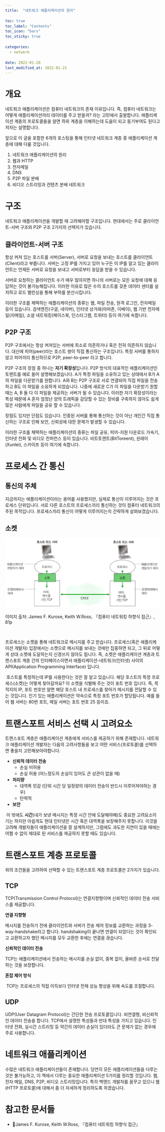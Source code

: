```yaml
---
title:  "네트워크 애플리케이션의 원리"

toc: true
toc_label: "Contents"
toc_icon: "bars"
toc_sticky: true

categories:
  - network

date: 2022-01-20
last_modified_at: 2022-01-21
---
```


# 개요

네트워크 애플리케이션은 컴퓨터 네트워크의 존재 이유입니다. 즉, 컴퓨터 네트워크는 어떻게 애플리케이션끼리 데이터를 주고 받을까? 라는 고민에서 출발합니다. 애플리케이션 계층의 프로토콜들을 알면 하위 계층을 이해하는데 도움이 되고 동기부여도 된다고 저자는 설명합니다.

 앞으로 이 글을 포함한 6개의 포스팅을 통해 인터넷 네트워크 계층 중 애플리케이션 계층에 대해 다룰 것입니다.

1. 네트워크 애플리케이션의 원리
2. 웹과 HTTP
3. 전자메일
4. DNS
5. P2P 파일 분배
6. 비디오 스트리밍과 컨텐츠 분배 네트워크

# 구조

 네트워크 애플리케이션을 개발할 때 고려해야할 구조입니다. 현대에서는 주로 클라이언트-서버 구조와 P2P 구조 2가지의 선택지가 있습니다.

## 클라이언트-서버 구조

 항상 켜져 있는 호스트를 서버(Server), 서버로 요청을 보내는 호스트를 클라이언트(Client)라고 부릅니다. 서버는 고정 IP를 가지고 있어 누구든 이 IP를 알고 있는 클라이언트는 언제든 서버로 요청을 보내고 서버로부터 응답을 받을 수 있습니다.

 서버로 요청하는 클라이언트 수가 매우 많아지면 하나의 서버로는 모든 요청에 대해 응답하는 것이 불가능해집니다. 이러한 이유로 많은 수의 호스트를 갖춘 데이터 센터를 설치하고 로드 밸런싱을 통해 부하를 분산시킵니다.

 이러한 구조를 채택하는 애플리케이션의 종류는 웹, 파일 전송, 원격 로그인, 전자메일 등이 있습니다. 검색엔진(구글, 네이버), 인터넷 상거래(아마존, 이베이), 웹 기반 전자메일(지메일), 소셜 네트워킹(페이스북, 인스타그램, 트위터) 등이 여기에 속합니다.

## P2P 구조

 P2P 구조에서는 항상 켜져있는 서버에 최소로 의존하거나 혹은 전혀 의존하지 않습니다. 대신에 피어(peer)라는 호스트 쌍이 직접 통신하는 구조입니다. 특정 서버를 통하지 않고 피어끼리 통신하므로 P2P, peer-to-peer 라고 합니다.

 P2P 구조의 장점 중 하나는 **자기 확장성**입니다. P2P 방식의 대표적인 애플리케이션인 토렌트를 예로 들어 설명해보겠습니다. A가 특정 파일을 소유하고 있는 상태에서 B가 A의 파일을 다운받기를 원합니다. A와 B는 P2P 구조로 서로 연결되어 직접 파일을 전송하고 B도 이 파일을 소유하게 되었습니다. 나중에 새로운 C가 이 파일을 다운받기 원할 때는 A, B 둘 다 이 파일을 제공하는 서버가 될 수 있습니다. 이러한 자기 확장성이라는 특성 때문에 A 혼자 엄청난 양의 트래픽을 감당할 수 있는 장비를 구축하지 않아도 쉽게 많은 사람에게 파일을 공유 할 수 있습니다.

 장점도 있지만 단점도 있습니다. 인증된 서버를 통해 통신하는 것이 아닌 개인간 직접 통신하는 구조로 인해 보안, 신뢰성에 대한 문제가 발생할 수 있습니다.

 이러한 구조를 채택하는 애플리케이션의 종류는 파일 공유, 피어-지원 다운로드 가속기, 인터넷 전화 및 비디오 컨퍼런스 등이 있습니다. 비트토렌트(BitToreent), 쉰레이(Xunlei), 스카이프 등이 여기에 속합니다.

# 프로세스 간 통신

## 통신의 주체

 지금까지는 애플리케이션이라는 용어를 사용했지만, 실제로 통신이 이루어지는 것은 프로세스 단위입니다. 서로 다른 호스트의 프로세스끼리 통신하는 것이 컴퓨터 네트워크의 주된 목적입니다. 프로세스끼리 통신이 어떻게 이루어지는지 간략하게 살펴보겠습니다.

## 소켓

![image-20220121164927492](../../assets/images/2022-01-20-application_layer_principle/image-20220121164927492.png)

이미지 출처: James F. Kurose, Keith W.Ross, 『컴퓨터 네트워킹 하향식 접근』, 81p

<br/>

 프로세스는 소켓을 통해 네트워크로 메시지를 주고 받습니다. 프로세스(혹은 애플리케이션 개발자) 입장에서는 소켓으로 메시지를 보내는 것에만 집중하면 되고, 그 뒤로 어떻게 상대 소켓에 도달하는지 신경쓰지 않아도 됩니다. 즉, 소켓은 애플리케이션 계층과 트랜스포트 계층 간의 인터페이스이면서 애플리케이션-네트워크(인터넷) 사이의 API(Application Programming Interface) 입니다.

 호스트를 특정하는데 IP를 사용한다는 것은 잘 알고 있습니다. 해당 호스트의 특정 프로세스(소켓)는 어떻게 찾아갈까요? 이 소켓을 식별해 주는 것이 포트 번호 입니다. 즉, 목적지의 IP, 포트 번호만 알면 해당 호스트 내 프로세스를 찾아가 메시지를 전달할 수 있는 것입니다. 인기 있는 애플리케이션은 약속으로 특정 포트 번호가 할당됩니다. 예를 들어 웹 서버는 80번 포트, 메일 서버는 포트 번호 25 등이죠.

# 트랜스포트 서비스 선택 시 고려요소

 트랜스포트 계층은 애플리케이션 계층에게 서비스를 제공하기 위해 존재합니다. 네트워크 애플리케이션 개발자는 다음의 고려사항들을 보고 어떤 서비스(프로토콜)를 선택하면 좋을지 고민해보아야합니다.

- **신뢰적 데이터 전송**
  - 손실 미허용
  - 손실 허용 (어느정도의 손실이 있어도 큰 상관이 없을 때)
- **처리량**
  - 대역폭 민감 (단위 시간 당 일정량의 데이터 전송이 반드시 이루어져야하는 경우)
  - 탄력적
- **보안**

 이 밖에도 **시간**(내가 보낸 메시지는 특정 시간 안에 도달해야해)도 중요한 고려요소이기는 하지만 아쉽게도 현대 인터넷은 시간 혹은 대역폭을 보장해주지 못합니다. 이것을 고려해 개발자들이 애플리케이션을 잘 설계하지만, 그럼에도 과도한 지연이 있을 때에는 어쩔 수 없이 제대로 된 서비스를 제공하지 못할 때도 있습니다.

# 트랜스포트 계층 프로토콜

 위의 조건들을 고려하여 선택할 수 있는 트랜스포트 계층 프로토콜은 2가지가 있습니다.

## TCP

 TCP(Transmission Control Protocol)는 연결지향형이며 신뢰적인 데이터 전송 서비스를 제공합니다.

**연결 지향형**

 메시지를 전송하기 전에 클라이언트와 서버가 전송 제어 정보를 교환하는 과정을 3-way-handshake라고 합니다. handshaking이 끝나면 연결이 되었다는 것이 확인되고 교환하고자 했던 메시지를 모두 교환한 후에는 연결을 끊습니다.

**신뢰적인 데이터 전송**

 TCP는 애플리케이션에서 전송하는 메시지를 손실 없이, 중복 없이, 올바른 순서로 전달하는 것을 보장합니다.

**혼잡 제어 방식**

 TCP는 프로세스의 직접 이득보다 인터넷 전체 성능 향상을 위해 속도를 조절합니다.



## UDP

 UDP(User Datagram Protocol)는 간단한 전송 프로토콜입니다. 비연결형, 비신뢰적인 데이터 전송을 합니다. TCP에서 설명한 특성들과 반대 특성을 가지고 있습니다. 인터넷 전화, 실시간 스트리밍 등 약간의 데이터 손실이 있더라도 큰 문제가 없는 경우에 주로 사용합니다.

# 네트워크 애플리케이션

 수많은 네트워크 애플리케이션들이 존재합니다. 당연히 모든 애플리케이션들을 다루는 것은 불가능하고, 이 책에서 다루는 중요한 애플리케이션 5가지를 정리할 것입니다. 웹, 전자 메일, DNS, P2P, 비디오 스트리밍입니다. 특히 백엔드 개발자를 꿈꾸고 있으니 웹(HTTP 프로토콜)에 대해서 좀 더 자세하게 정리하도록 하겠습니다.

# 참고한 문서들

- 📘James F. Kurose, Keith W.Ross, 『컴퓨터 네트워킹 하향식 접근』
